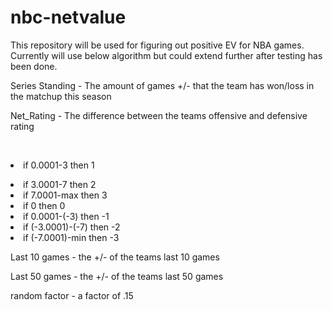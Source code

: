 # nbc-netvalue

This repository will be used for figuring out positive EV for NBA games. Currently will use below algorithm but could extend further after testing has been done.

Series Standing - The amount of games +/- that the team has won/loss in the matchup this season


Net_Rating - The difference between the teams offensive and defensive rating

&nbsp;&nbsp;&nbsp;&nbsp;&nbsp;&nbsp; <li>if 0.0001-3 then 1</li>

  <li>if 3.0001-7 then 2</li>
  
  <li>if 7.0001-max then 3</li>
    
 <li> if 0 then 0</li>
  
  <li>if 0.0001-(-3) then -1</li>
  
  <li>if (-3.0001)-(-7) then -2</li>
  
  <li>if (-7.0001)-min then -3</li>


Last 10 games - the +/- of the teams last 10 games


Last 50 games - the +/- of the teams last 50 games


random factor - a factor of .15
